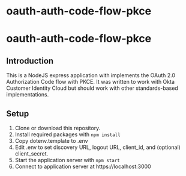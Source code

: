 # oauth-auth-code-flow-pkce
# oauth-auth-code-flow-pkce
## Introduction
This is a NodeJS express application with implements the OAuth 2.0 Authorization Code flow with PKCE.
It was written to work with Okta Customer Identity Cloud but should work with other standards-based implementations.

## Setup
1. Clone or download this repository.
2. Install required packages with `npm install`
3. Copy dotenv.template to .env
4. Edit .env to set discovery URL, logout URL, client_id, and (optional) client_secret.
5. Start the application server with `npm start`
6. Connect to application server at https://localhost:3000
